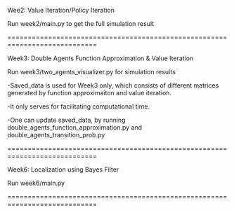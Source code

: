 Wee2: Value Iteration/Policy Iteration

Run week2/main.py to get the full simulation result

============================================================================

Week3: Double Agents Function Approximation & Value Iteration

Run week3/two_agents_visualizer.py for simulation results

-Saved_data is used for Week3 only, which consists of different matrices generated by function approximaiton and value iteration.

-It only serves for facilitating computational time.

-One can update saved_data, by running double_agents_function_approximation.py and double_agents_transition_prob.py

============================================================================

Week6: Localization using Bayes Filter
 
Run week6/main.py

============================================================================
